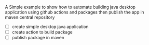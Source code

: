 A Simple example to show how to automate building java desktop application using github actions and packages then publish the app in maven central repository

- [ ] create simple desktop java application
- [ ] create action to build package
- [ ] publish package in maven

